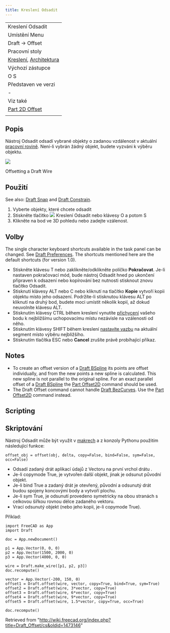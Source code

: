 ```yaml
---
title: Kreslení Odsadit
---
```

|  |
| --- |
| Kreslení Odsadit |
| Umístění Menu |
| Draft → Offset |
| Pracovní stoly |
| [Kreslení](/Draft_Workbench/cs "Draft Workbench/cs"), [Architektura](/Arch_Workbench/cs "Arch Workbench/cs") |
| Výchozí zástupce |
| O S |
| Představen ve verzi |
| - |
| Viz také |
| [Part 2D Offset](/index.php?title=Part_Offset2D/cs&action=edit&redlink=1 "Part Offset2D/cs (page does not exist)") |
|  |

## Popis

Nástroj Odsadit odsadí vybrané objekty o zadanou vzdálenost v aktuální [pracovní rovině](/Draft_SelectPlane/cs "Draft SelectPlane/cs"). Není-li vybrán žádný objekt, budete vyzváni k výběru objektu.

![](/images/Draft_Offset_example.jpg)

Offsetting a Draft Wire

## Použití

See also: [Draft Snap](/Draft_Snap "Draft Snap") and [Draft Constrain](/Draft_Constrain "Draft Constrain").

1. Vyberte objekty, které chcete odsadit
2. Stiskněte tlačítko ![](/images/Draft_Offset.png) Kreslení Odsadit nebo klávesy O a potom S
3. Klikněte na bod ve 3D pohledu nebo zadejte vzálenost.

## Volby

The single character keyboard shortcuts available in the task panel can be changed. See [Draft Preferences](/Draft_Preferences "Draft Preferences"). The shortcuts mentioned here are the default shortcuts (for version 1.0).

* Stiskněte klávesu T nebo zaklikněte/odklikněte políčko **Pokračovat**. Je-li nastaven pokračovací mód, bude nástroj Odsadit hned po ukončení připraven k odsazení nebo kopírování bez nutnosti stisknout znovu tlačítko Odsadit.
* Stisknutí klávesy ALT nebo C nebo kliknutí na tlačítko **Kopie** vytvoří kopii objektu místo jeho odsazení. Podržíte-li stisknutou klávesu ALT po kliknutí na druhý bod, budete moci umístit několik kopií, až dokud neuvolníte klávesu ALT.
* Stisknutím klávesy CTRL během kreslení vynutíte [přichycení](/Draft_Snap/cs "Draft Snap/cs") vašeho bodu k nejbližšímu uchopovacímu místu nezávisle na vzálenosti od něho.
* Stisknutím klávesy SHIFT během kreslení [nastavíte vazbu](/Draft_Constrain/cs "Draft Constrain/cs") na aktuální segment místo výběru nejbližšího.
* Stisknutím tlačítka ESC nebo **Cancel** zrušíte právě probíhající příkaz.

## Notes

* To create an offset version of a [Draft BSpline](/Draft_BSpline "Draft BSpline") its points are offset individually, and from the new points a new spline is calculated. This new spline is not parallel to the original spline. For an exact parallel offset of a [Draft BSpline](/Draft_BSpline "Draft BSpline") the [Part Offset2D](/Part_Offset2D "Part Offset2D") command should be used.
* The Draft Offset command cannot handle [Draft BezCurves](/Draft_BezCurve "Draft BezCurve"). Use the [Part Offset2D](/Part_Offset2D "Part Offset2D") command instead.

## Scripting

## Skriptování

Nástroj Odsadit může být využit v [makrech](/Macros/cs "Macros/cs") a z konzoly Pythonu použitím následující funkce:

```
offset_obj = offset(obj, delta, copy=False, bind=False, sym=False, occ=False)

```

* Odsadí zadaný drát aplikací údajů z Vectoru na první vrchol drátu .
* Je-li copymode True, je vytvořen další objekt, jinak je odsunut původní objekt.
* Je-li bind True a zadaný drát je otevřený, původní a odsunutý drát budou spojeny koncovými body a vytvoří plochu.
* Je-li sym True, je odsunutí provedeno symetricky na obou stranách s celkovou šířkou rovnou délce zadaného vektoru.
* Vrací odsunutý objekt (nebo jeho kopii, je-li copymode True).

Příklad:

```
import FreeCAD as App
import Draft

doc = App.newDocument()

p1 = App.Vector(0, 0, 0)
p2 = App.Vector(1500, 2000, 0)
p3 = App.Vector(4000, 0, 0)

wire = Draft.make_wire([p1, p2, p3])
doc.recompute()

vector = App.Vector(-200, 150, 0)
offset1 = Draft.offset(wire, vector, copy=True, bind=True, sym=True)
offset2 = Draft.offset(wire, 3*vector, copy=True)
offset3 = Draft.offset(wire, 6*vector, copy=True)
offset4 = Draft.offset(wire, 9*vector, copy=True)
offset5 = Draft.offset(wire, 1.5*vector, copy=True, occ=True)

doc.recompute()

```

Retrieved from "<http://wiki.freecad.org/index.php?title=Draft_Offset/cs&oldid=1473146>"